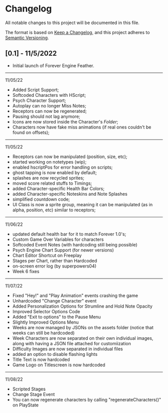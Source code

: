 # Changelog

All notable changes to this project will be documented in this file.

The format is based on [Keep a Changelog](https://keepachangelog.com/en/1.0.0/),
and this project adheres to [Semantic Versioning](https://semver.org/spec/v2.0.0.html).

## [0.1] - 11/5/2022
- Initial launch of Forever Engine Feather.

--------------------------
11/05/22
- Added Script Support;
- Softcoded Characters with HScript;
- Psych Character Support;
- Autoplay can no longer Miss Notes;
- Receptors can now be regenerated;
- Pausing should not lag anymore;
- Icons are now stored inside the Character's *Folder*;
- Characters now have fake miss animations (if real ones couldn't be found on offsets);

--------------------------
11/05/22

- Receptors can now be manipulated (position, size, etc);
- started working on notetypes (wip);
- enabled hscriptPos for error handling on scripts;
- ghost tapping is now enabled by default;
- splashes are now recycled sprites;
- moved score related stuffs to Timings;
- added Character-specific Health Bar Colors;
- added Character-specific Noteskins and Note Splashes
- simplified countdown code;
- UI Class is now a sprite group, meaning it can be manipulated (as in alpha, position, etc) similar to receptors;

--------------------------
11/06/22

- updated default health bar for it to match Forever 1.0's;
- Custom Game Over Variables for characters
- Softcoded Event Notes (with hardcoding still being possible)
- Psych Engine Chart Support (for newer versions)
- Chart Editor Shortcut on Freeplay
- Stages per Chart, rather than Hardcoded
- on-screen error log (by superpowers04)
- Week 6 fixes

--------------------------
11/07/22

- Fixed "Hey!" and "Play Animation" events crashing the game
- Unhardcoded "Change Character" event
- Added Personalization Options for Strumline and Hold Note Opacity
- Improved Selector Options Code
- Added "Exit to options" to the Pause Menu
- Slightly Improved Options Menu
- Weeks are now managed by JSONs on the assets folder (notice that weeks can still be hardcoded)
- Week Characters are now separated on their own individual images, along with having a JSON file attached for customiization
- Difficulty Images are now separated in individual files
- added an option to disable flashing lights
- Title Text is now hardcoded
- Game Logo on Titlescreen is now hardcoded

--------------------------
11/08/22

- Scripted Stages
- Change Stage Event
- You can now regenerate characters by calling "regenerateCharacters()" on PlayState